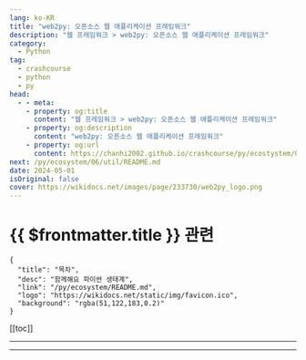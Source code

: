 ```yaml
---
lang: ko-KR
title: "web2py: 오픈소스 웹 애플리케이션 프레임워크"
description: "웹 프레임워크 > web2py: 오픈소스 웹 애플리케이션 프레임워크"
category:
  - Python
tag: 
  - crashcourse
  - python
  - py
head:
  - - meta:
    - property: og:title
      content: "웹 프레임워크 > web2py: 오픈소스 웹 애플리케이션 프레임워크"
    - property: og:description
      content: "web2py: 오픈소스 웹 애플리케이션 프레임워크"
    - property: og:url
      content: https://chanhi2002.github.io/crashcourse/py/ecostystem/06/web-framework/web2py.html
next: /py/ecosystem/06/util/README.md
date: 2024-05-01
isOriginal: false
cover: https://wikidocs.net/images/page/233730/web2py_logo.png
---
```


# {{ $frontmatter.title }} 관련

```component VPCard
{
  "title": "목차",
  "desc": "함께해요 파이썬 생태계",
  "link": "/py/ecosystem/README.md",
  "logo": "https://wikidocs.net/static/img/favicon.ico",
  "background": "rgba(51,122,183,0.2)"
}
```

[[toc]]

---

<SiteInfo
  name="web2py: 오픈소스 웹 애플리케이션 프레임워크 | WikiDocs"
  desc="함께해요 파이썬 생태계"
  url="https://wikidocs.net/233730"
  logo="https://wikidocs.net/static/img/favicon.ico"
  preview="https://wikidocs.net/images/page/233730/web2py_logo.png"/>

<!-- TODO: 작성 -->

---
